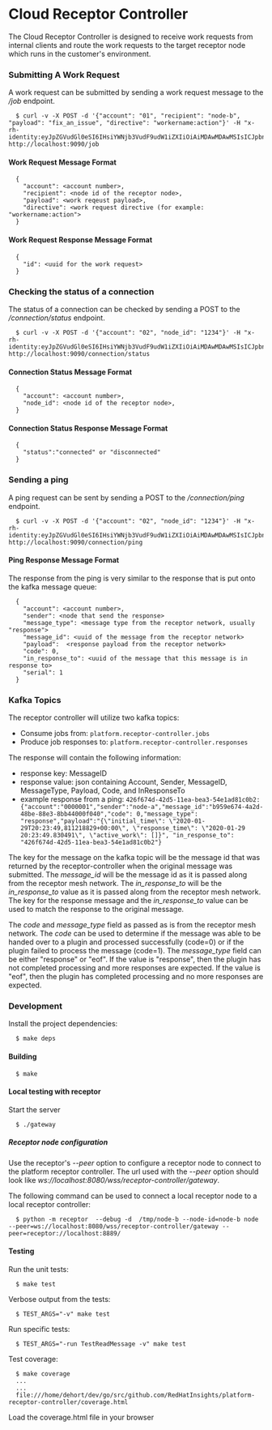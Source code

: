 # Cloud Receptor Controller

The Cloud Receptor Controller is designed to receive work requests from internal
clients and route the work requests to the target receptor node which runs in
the customer's environment.

### Submitting A Work Request

A work request can be submitted by sending a work request message to the _/job_ endpoint.

```
  $ curl -v -X POST -d '{"account": "01", "recipient": "node-b", "payload": "fix_an_issue", "directive": "workername:action"}' -H "x-rh-identity:eyJpZGVudGl0eSI6IHsiYWNjb3VudF9udW1iZXIiOiAiMDAwMDAwMSIsICJpbnRlcm5hbCI6IHsib3JnX2lkIjogIjAwMDAwMSJ9fX0=" http://localhost:9090/job
```

#### Work Request Message Format

```
  {
    "account": <account number>,
    "recipient": <node id of the receptor node>,
    "payload": <work reqeust payload>,
    "directive": <work request directive (for example: "workername:action">
  }
```

#### Work Request Response Message Format

```
  {
    "id": <uuid for the work request>
  }
```

### Checking the status of a connection

The status of a connection can be checked by sending a POST to the _/connection/status_ endpoint.


```
  $ curl -v -X POST -d '{"account": "02", "node_id": "1234"}' -H "x-rh-identity:eyJpZGVudGl0eSI6IHsiYWNjb3VudF9udW1iZXIiOiAiMDAwMDAwMSIsICJpbnRlcm5hbCI6IHsib3JnX2lkIjogIjAwMDAwMSJ9fX0=" http://localhost:9090/connection/status
```

#### Connection Status Message Format

```
  {
    "account": <account number>,
    "node_id": <node id of the receptor node>,
  }
```

#### Connection Status Response Message Format

```
  {
    "status":"connected" or "disconnected"
  }
```

### Sending a ping

A ping request can be sent by sending a POST to the _/connection/ping_ endpoint.


```
  $ curl -v -X POST -d '{"account": "02", "node_id": "1234"}' -H "x-rh-identity:eyJpZGVudGl0eSI6IHsiYWNjb3VudF9udW1iZXIiOiAiMDAwMDAwMSIsICJpbnRlcm5hbCI6IHsib3JnX2lkIjogIjAwMDAwMSJ9fX0=" http://localhost:9090/connection/ping
```

#### Ping Response Message Format

The response from the ping is very similar to the response that is put onto the kafka message queue:

```
  {
    "account": <account number>,
    "sender": <node that send the response>
    "message_type": <message type from the receptor network, usually "response">
    "message_id": <uuid of the message from the receptor network>
    "payload":  <response payload from the receptor network>
    "code": 0,
    "in_response_to": <uuid of the message that this message is in response to>
    "serial": 1
  }
```


### Kafka Topics

The receptor controller will utilize two kafka topics:

  - Consume jobs from: `platform.receptor-controller.jobs`
  - Produce job responses to: `platform.receptor-controller.responses`

The response will contain the following information:

  - response key: MessageID
  - response value: json containing Account, Sender, MessageID, MessageType, Payload, Code, and InResponseTo
  - example response from a ping: `426f674d-42d5-11ea-bea3-54e1ad81c0b2: {"account":"0000001","sender":"node-a","message_id":"b959e674-4a2d-48be-88e3-8bb44000f040","code": 0,"message_type": "response","payload":"{\"initial_time\": \"2020-01-29T20:23:49,811218829+00:00\", \"response_time\": \"2020-01-29 20:23:49.830491\", \"active_work\": []}", "in_response_to": "426f674d-42d5-11ea-bea3-54e1ad81c0b2"}`

  The key for the message on the kafka topic will be the message id that was returned by the receptor-controller when the original message was submitted.  The _message\_id_ will be the message id as it is passed along from the receptor mesh network.  The _in\_response\_to_ will be the _in\_response\_to_ value as it is passed along from the receptor mesh network.  The key for the response message and the _in\_response\_to_ value can be used to match the response to the original message.

  The _code_ and _message\_type_ field as passed as is from the receptor mesh network.  The _code_ can be used to determine if the message was able to be handed over to a plugin and processed successfully (code=0) or if the plugin failed to process the message (code=1).  The _message\_type_ field can be either "response" or "eof".  If the value is "response", then the plugin has not completed processing and more responses are expected.  If the value is "eof", then the plugin has completed processing and no more responses are expected.

### Development

Install the project dependencies:

```
  $ make deps
```

#### Building

```
  $ make
```

#### Local testing with receptor

Start the server

```
  $ ./gateway
```

##### Receptor node configuration

Use the receptor's _--peer_ option to configure a receptor node to connect to the platform receptor controller.  The url used with the _--peer_ option should look like _ws://localhost:8080/wss/receptor-controller/gateway_.

The following command can be used to connect a local receptor node to a local receptor controller:

```
  $ python -m receptor  --debug -d  /tmp/node-b --node-id=node-b node --peer=ws://localhost:8080/wss/receptor-controller/gateway --peer=receptor://localhost:8889/
```

#### Testing

Run the unit tests:

```
  $ make test
```

Verbose output from the tests:

```
  $ TEST_ARGS="-v" make test
```

Run specific tests:

```
  $ TEST_ARGS="-run TestReadMessage -v" make test
```

Test coverage:

```
  $ make coverage
  ...
  ...
  file:///home/dehort/dev/go/src/github.com/RedHatInsights/platform-receptor-controller/coverage.html
```

Load the coverage.html file in your browser
